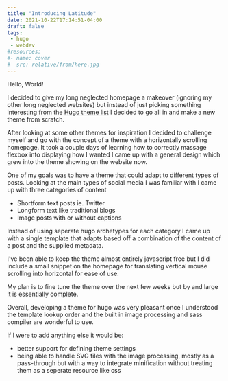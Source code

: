 ```yaml
---
title: "Introducing Latitude"
date: 2021-10-22T17:14:51-04:00
draft: false
tags:
 - hugo
 - webdev
#resources:
#- name: cover
#  src: relative/from/here.jpg
---
```

Hello, World!

I decided to give my long neglected homepage a makeover (ignoring my other long neglected websites) but instead of just picking
something interesting from the [Hugo theme list](https://themes.gohugo.io/) I decided to go all in and make a new theme from scratch.
<!--more-->
After looking at some other themes for inspiration I decided to challenge myself and go with the concept of a theme with a horizontally scrolling homepage.
It took a couple days of learning how to correctly massage flexbox into displaying how I wanted I came up with a general design which grew into the theme showing on the website now.

One of my goals was to have a theme that could adapt to different types of posts. Looking at the main types of social media I was familiar with I came up with three categories of content
- Shortform text posts ie. Twitter
- Longform text like traditional blogs
- Image posts with or without captions

Instead of using seperate hugo archetypes for each category I came up with a single template that adapts based off a combination of the content of a post and the supplied metadata.

I've been able to keep the theme almost entirely javascript free but I did include a small snippet on the homepage for translating vertical mouse scrolling into horizontal for ease of use.

My plan is to fine tune the theme over the next few weeks but by and large it is essentially complete.

Overall, developing a theme for hugo was very pleasant once I understood the template lookup order and the built in image processing and sass compiler are wonderful to use.

If I were to add anything else it would be:
- better support for defining theme settings
- being able to handle SVG files with the image processing, mostly as a pass-through but with a way to integrate minification without treating them as a seperate resource like css
